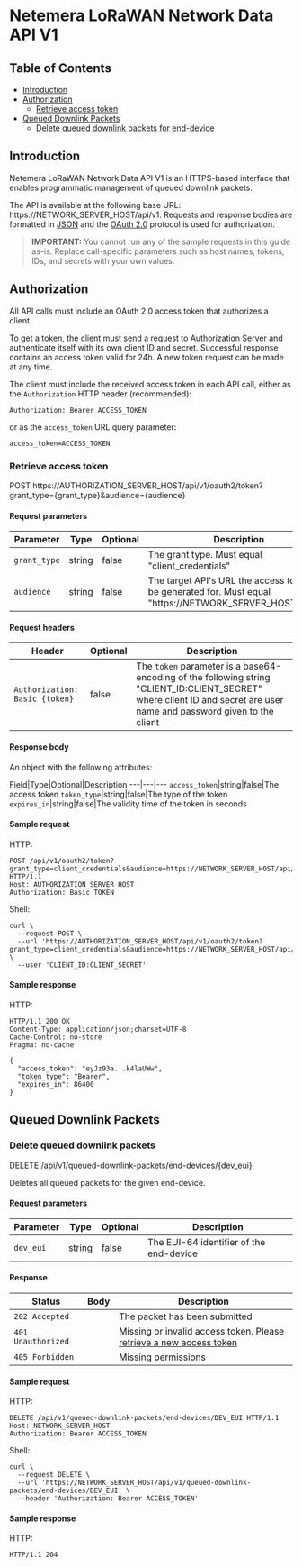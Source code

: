 # Netemera LoRaWAN Network Data API V1

## Table of Contents

- [Introduction](#introduction)
- [Authorization](#authorization)
  - [Retrieve access token](#retrieve-access-token)
- [Queued Downlink Packets](#queued-downlink-packets)
  - [Delete queued downlink packets for end-device](#delete-queued-downlink-packets-for-end-device)

## Introduction

Netemera LoRaWAN Network Data API V1 is an HTTPS-based interface that enables programmatic management of queued downlink packets.

The API is available at the following base URL: https://NETWORK_SERVER_HOST/api/v1. Requests and response bodies are formatted in [JSON](https://www.json.org/) and the [OAuth 2.0](https://tools.ietf.org/html/rfc6749) protocol is used for authorization.

> **IMPORTANT:** You cannot run any of the sample requests in this guide as-is. Replace call-specific parameters such as host names, tokens, IDs, and secrets with your own values.

## Authorization

All API calls must include an OAuth 2.0 access token that authorizes a client.

To get a token, the client must [send a request](#retrieve-access-token) to Authorization Server and authenticate itself with its own client ID and secret. Successful response contains an access token valid for 24h. A new token request can be made at any time.

The client must include the received access token in each API call, either as the `Authorization` HTTP header (recommended):

`Authorization: Bearer ACCESS_TOKEN`

or as the `access_token` URL query parameter:

`access_token=ACCESS_TOKEN`

### Retrieve access token

POST https://AUTHORIZATION_SERVER_HOST/api/v1/oauth2/token?grant_type={grant_type}&audience={audience}

#### Request parameters

Parameter|Type|Optional|Description
---|---|---|---
`grant_type`|string|false|The grant type. Must equal "client_credentials"
`audience`|string|false|The target API's URL the access token will be generated for. Must equal "https://NETWORK_SERVER_HOST/api/v3"

#### Request headers

Header|Optional|Description
---|---|---
`Authorization: Basic {token}`|false|The `token` parameter is a base64-encoding of the following string "CLIENT_ID:CLIENT_SECRET" where client ID and secret are user name and password given to the client

#### Response body

An object with the following attributes:

Field|Type|Optional|Description
---|---|---
`access_token`|string|false|The access token
`token_type`|string|false|The type of the token
`expires_in`|string|false|The validity time of the token in seconds

#### Sample request

HTTP:

```http
POST /api/v1/oauth2/token?grant_type=client_credentials&audience=https://NETWORK_SERVER_HOST/api/v1" HTTP/1.1
Host: AUTHORIZATION_SERVER_HOST
Authorization: Basic TOKEN
```

Shell:

```shell
curl \
  --request POST \
  --url 'https://AUTHORIZATION_SERVER_HOST/api/v1/oauth2/token?grant_type=client_credentials&audience=https://NETWORK_SERVER_HOST/api/v1' \
  --user 'CLIENT_ID:CLIENT_SECRET'
```

#### Sample response

HTTP:

```http
HTTP/1.1 200 OK
Content-Type: application/json;charset=UTF-8
Cache-Control: no-store
Pragma: no-cache

{
  "access_token": "eyJz93a...k4laUWw",
  "token_type": "Bearer",
  "expires_in": 86400
}
```

## Queued Downlink Packets

### Delete queued downlink packets

DELETE /api/v1/queued-downlink-packets/end-devices/{dev_eui}

Deletes all queued packets for the given end-device.

#### Request parameters

Parameter|Type|Optional|Description
---|---|---|---
`dev_eui`|string|false|The EUI-64 identifier of the end-device

#### Response

Status|Body|Description
---|---|---
`202 Accepted`||The packet has been submitted
`401 Unauthorized`||Missing or invalid access token. Please [retrieve a new access token](#retrieve-access-token)
`405 Forbidden`||Missing permissions

#### Sample request

HTTP:

```http
DELETE /api/v1/queued-downlink-packets/end-devices/DEV_EUI HTTP/1.1
Host: NETWORK_SERVER_HOST
Authorization: Bearer ACCESS_TOKEN
```

Shell:

```shell
curl \
  --request DELETE \
  --url 'https://NETWORK_SERVER_HOST/api/v1/queued-downlink-packets/end-devices/DEV_EUI' \
  --header 'Authorization: Bearer ACCESS_TOKEN'
```

#### Sample response

HTTP:

```http
HTTP/1.1 204
```
